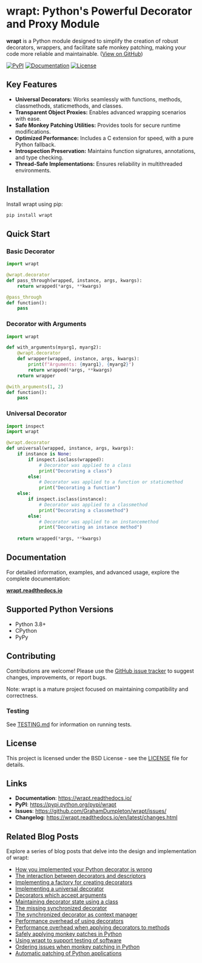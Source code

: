 # wrapt: Python's Powerful Decorator and Proxy Module

**wrapt** is a Python module designed to simplify the creation of robust decorators, wrappers, and facilitate safe monkey patching, making your code more reliable and maintainable. ([View on GitHub](https://github.com/GrahamDumpleton/wrapt))

[![PyPI](https://img.shields.io/pypi/v/wrapt.svg?logo=python&cacheSeconds=3600)](https://pypi.python.org/pypi/wrapt)
[![Documentation](https://img.shields.io/badge/docs-wrapt.readthedocs.io-blue.svg)](https://wrapt.readthedocs.io/)
[![License](https://img.shields.io/badge/license-BSD-green.svg)](LICENSE)

## Key Features

*   **Universal Decorators:** Works seamlessly with functions, methods, classmethods, staticmethods, and classes.
*   **Transparent Object Proxies:** Enables advanced wrapping scenarios with ease.
*   **Safe Monkey Patching Utilities:** Provides tools for secure runtime modifications.
*   **Optimized Performance:** Includes a C extension for speed, with a pure Python fallback.
*   **Introspection Preservation:** Maintains function signatures, annotations, and type checking.
*   **Thread-Safe Implementations:** Ensures reliability in multithreaded environments.

## Installation

Install wrapt using pip:

```bash
pip install wrapt
```

## Quick Start

### Basic Decorator

```python
import wrapt

@wrapt.decorator
def pass_through(wrapped, instance, args, kwargs):
    return wrapped(*args, **kwargs)

@pass_through
def function():
    pass
```

### Decorator with Arguments

```python
import wrapt

def with_arguments(myarg1, myarg2):
    @wrapt.decorator
    def wrapper(wrapped, instance, args, kwargs):
        print(f"Arguments: {myarg1}, {myarg2}")
        return wrapped(*args, **kwargs)
    return wrapper

@with_arguments(1, 2)
def function():
    pass
```

### Universal Decorator

```python
import inspect
import wrapt

@wrapt.decorator
def universal(wrapped, instance, args, kwargs):
    if instance is None:
        if inspect.isclass(wrapped):
            # Decorator was applied to a class
            print("Decorating a class")
        else:
            # Decorator was applied to a function or staticmethod
            print("Decorating a function")
    else:
        if inspect.isclass(instance):
            # Decorator was applied to a classmethod
            print("Decorating a classmethod")
        else:
            # Decorator was applied to an instancemethod
            print("Decorating an instance method")
    
    return wrapped(*args, **kwargs)
```

## Documentation

For detailed information, examples, and advanced usage, explore the complete documentation:

**[wrapt.readthedocs.io](https://wrapt.readthedocs.io/)**

## Supported Python Versions

*   Python 3.8+
*   CPython
*   PyPy

## Contributing

Contributions are welcome! Please use the [GitHub issue tracker](https://github.com/GrahamDumpleton/wrapt/issues/) to suggest changes, improvements, or report bugs.

Note: wrapt is a mature project focused on maintaining compatibility and correctness.

### Testing

See [TESTING.md](TESTING.md) for information on running tests.

## License

This project is licensed under the BSD License - see the [LICENSE](LICENSE) file for details.

## Links

*   **Documentation**: https://wrapt.readthedocs.io/
*   **PyPI**: https://pypi.python.org/pypi/wrapt
*   **Issues**: https://github.com/GrahamDumpleton/wrapt/issues/
*   **Changelog**: https://wrapt.readthedocs.io/en/latest/changes.html

## Related Blog Posts

Explore a series of blog posts that delve into the design and implementation of wrapt:

*   [How you implemented your Python decorator is wrong](blog/01-how-you-implemented-your-python-decorator-is-wrong.md)
*   [The interaction between decorators and descriptors](blog/02-the-interaction-between-decorators-and-descriptors.md)
*   [Implementing a factory for creating decorators](blog/03-implementing-a-factory-for-creating-decorators.md)
*   [Implementing a universal decorator](blog/04-implementing-a-universal-decorator.md)
*   [Decorators which accept arguments](blog/05-decorators-which-accept-arguments.md)
*   [Maintaining decorator state using a class](blog/06-maintaining-decorator-state-using-a-class.md)
*   [The missing synchronized decorator](blog/07-the-missing-synchronized-decorator.md)
*   [The synchronized decorator as context manager](blog/08-the-synchronized-decorator-as-context-manager.md)
*   [Performance overhead of using decorators](blog/09-performance-overhead-of-using-decorators.md)
*   [Performance overhead when applying decorators to methods](blog/10-performance-overhead-when-applying-decorators-to-methods.md)
*   [Safely applying monkey patches in Python](blog/11-safely-applying-monkey-patches-in-python.md)
*   [Using wrapt to support testing of software](blog/12-using-wrapt-to-support-testing-of-software.md)
*   [Ordering issues when monkey patching in Python](blog/13-ordering-issues-when-monkey-patching-in-python.md)
*   [Automatic patching of Python applications](blog/14-automatic-patching-of-python-applications.md)